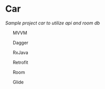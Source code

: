 # Car
*Sample project car to utilize api and room db*
<ul>MVVM</ul>
<ul>Dagger</ul>
<ul>RxJava</ul>
<ul>Retrofit</ul>
<ul>Room</ul>
<ul>Glide</ul>

